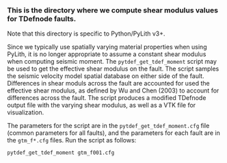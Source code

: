 ### This is the directory where we compute shear modulus values for TDefnode faults.

Note that this directory is specific to Python/PyLith v3+.

Since we typically use spatially varying material properties when using PyLith, it is no longer appropriate to assume a constant shear modulus when computing seismic moment. The `pytdef_get_tdef_moment` script may be used to get the effective shear modulus on the fault. The script samples the seismic velocity model spatial database on either side of the fault. Differences in shear moduls across the fault are accounted for used the effective shear modulus, as defined by Wu and Chen (2003) to account for differences across the fault. The script produces a modified TDefnode output file with the varying shear modulus, as well as a VTK file for visualization.

The parameters for the script are in the `pytdef_get_tdef_moment.cfg` file (common parameters for all faults), and the parameters for each fault are in the `gtm_f*.cfg` files. Run the script as follows:

```
pytdef_get_tdef_moment gtm_f001.cfg
```
